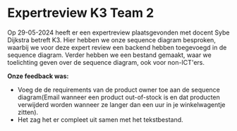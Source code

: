 # Expertreview K3 Team 2

Op 29-05-2024 heeft er een expertreview plaatsgevonden met docent Sybe Dijkstra betreft K3. Hier hebben we onze sequence diagram besproken, waarbij we voor deze expert review een backend hebben toegevoegd in de sequence diagram. Verder hebben we een bestand gemaakt, waar we toelichting geven over de sequence diagram, ook voor non-ICT'ers.

**Onze feedback was:**

- Voeg de de requirements van de product owner toe aan de sequence diagram(Email wanneer een product out-of-stock is en dat producten verwijderd worden wanneer ze langer dan een uur in je winkelwagentje zitten).
- Het zag het er compleet uit samen met het tekstbestand.